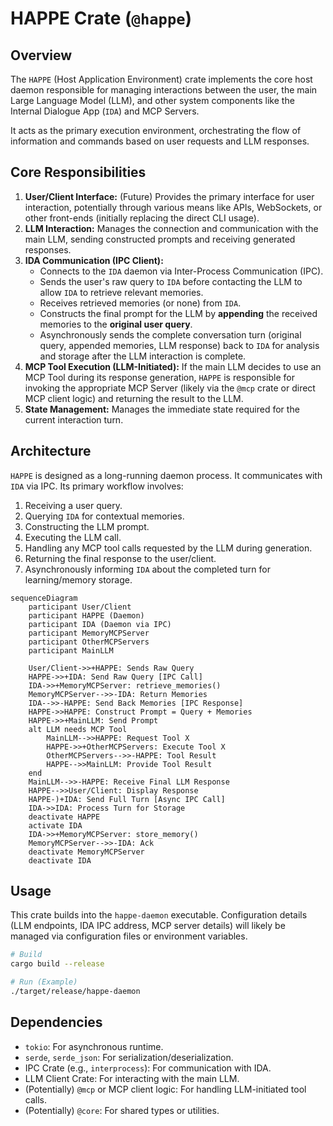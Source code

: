 # HAPPE Crate (`@happe`)

## Overview

The `HAPPE` (Host Application Environment) crate implements the core host daemon responsible for managing interactions between the user, the main Large Language Model (LLM), and other system components like the Internal Dialogue App (`IDA`) and MCP Servers.

It acts as the primary execution environment, orchestrating the flow of information and commands based on user requests and LLM responses.

## Core Responsibilities

1.  **User/Client Interface:** (Future) Provides the primary interface for user interaction, potentially through various means like APIs, WebSockets, or other front-ends (initially replacing the direct CLI usage).
2.  **LLM Interaction:** Manages the connection and communication with the main LLM, sending constructed prompts and receiving generated responses.
3.  **IDA Communication (IPC Client):**
    *   Connects to the `IDA` daemon via Inter-Process Communication (IPC).
    *   Sends the user's raw query to `IDA` before contacting the LLM to allow `IDA` to retrieve relevant memories.
    *   Receives retrieved memories (or none) from `IDA`.
    *   Constructs the final prompt for the LLM by **appending** the received memories to the **original user query**.
    *   Asynchronously sends the complete conversation turn (original query, appended memories, LLM response) back to `IDA` for analysis and storage after the LLM interaction is complete.
4.  **MCP Tool Execution (LLM-Initiated):** If the main LLM decides to use an MCP Tool during its response generation, `HAPPE` is responsible for invoking the appropriate MCP Server (likely via the `@mcp` crate or direct MCP client logic) and returning the result to the LLM.
5.  **State Management:** Manages the immediate state required for the current interaction turn.

## Architecture

`HAPPE` is designed as a long-running daemon process. It communicates with `IDA` via IPC. Its primary workflow involves:

1.  Receiving a user query.
2.  Querying `IDA` for contextual memories.
3.  Constructing the LLM prompt.
4.  Executing the LLM call.
5.  Handling any MCP tool calls requested by the LLM during generation.
6.  Returning the final response to the user/client.
7.  Asynchronously informing `IDA` about the completed turn for learning/memory storage.

```mermaid
sequenceDiagram
    participant User/Client
    participant HAPPE (Daemon)
    participant IDA (Daemon via IPC)
    participant MemoryMCPServer
    participant OtherMCPServers
    participant MainLLM

    User/Client->>+HAPPE: Sends Raw Query
    HAPPE->>+IDA: Send Raw Query [IPC Call]
    IDA->>+MemoryMCPServer: retrieve_memories()
    MemoryMCPServer-->>-IDA: Return Memories
    IDA-->>-HAPPE: Send Back Memories [IPC Response]
    HAPPE->>HAPPE: Construct Prompt = Query + Memories
    HAPPE->>+MainLLM: Send Prompt
    alt LLM needs MCP Tool
        MainLLM-->>HAPPE: Request Tool X
        HAPPE->>+OtherMCPServers: Execute Tool X
        OtherMCPServers-->>-HAPPE: Tool Result
        HAPPE-->>MainLLM: Provide Tool Result
    end
    MainLLM-->>-HAPPE: Receive Final LLM Response
    HAPPE-->>User/Client: Display Response
    HAPPE-)+IDA: Send Full Turn [Async IPC Call]
    IDA->>IDA: Process Turn for Storage
    deactivate HAPPE
    activate IDA
    IDA->>+MemoryMCPServer: store_memory()
    MemoryMCPServer-->>-IDA: Ack
    deactivate MemoryMCPServer
    deactivate IDA
```

## Usage

This crate builds into the `happe-daemon` executable. Configuration details (LLM endpoints, IDA IPC address, MCP server details) will likely be managed via configuration files or environment variables.

```bash
# Build
cargo build --release

# Run (Example)
./target/release/happe-daemon
```

## Dependencies

*   `tokio`: For asynchronous runtime.
*   `serde`, `serde_json`: For serialization/deserialization.
*   IPC Crate (e.g., `interprocess`): For communication with IDA.
*   LLM Client Crate: For interacting with the main LLM.
*   (Potentially) `@mcp` or MCP client logic: For handling LLM-initiated tool calls.
*   (Potentially) `@core`: For shared types or utilities. 